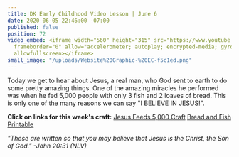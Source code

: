 ```yaml
---
title: DK Early Childhood Video Lesson | June 6
date: 2020-06-05 22:46:00 -07:00
published: false
position: 72
video_embed: <iframe width="560" height="315" src="https://www.youtube.com/embed/vyE3Db4bIsI"
  frameborder="0" allow="accelerometer; autoplay; encrypted-media; gyroscope; picture-in-picture"
  allowfullscreen></iframe>
small_image: "/uploads/Website%20Graphic-%20EC-f5c1ed.png"
---
```


Today we get to hear about Jesus, a real man, who God sent to earth to do some pretty amazing things. One of the amazing miracles he performed was when he fed 5,000 people with only 3 fish and 2 loaves of bread. This is only one of the many reasons we can say "I BELIEVE IN JESUS!".

**Click on links for this week's craft:**
[Jesus Feeds 5,000 Craft](https://drive.google.com/file/d/1EjbraqEy2Ovq0YMWgucPjEdBbw1v-Xd0/view?usp=sharing)
[Bread and Fish Printable](https://drive.google.com/file/d/17vnZrlkr2CJdPnJvE7_bHSrOa1Fn19OA/view?usp=sharing)

*"These are written so that you may believe that Jesus is the Christ, the Son of God." -John 20:31 (NLV)*